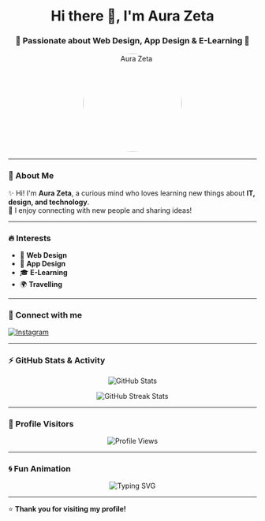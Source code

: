 <!-- Profile Header -->
<h1 align="center">Hi there 👋, I'm Aura Zeta</h1>
<h3 align="center">🌟 Passionate about Web Design, App Design & E-Learning 🌟</h3>

<!-- Profile Photo -->
<p align="center">
  <img src="zeta.png" alt="Aura Zeta" width="200" style="border-radius:50%;"/>
</p>

---

### 💫 About Me
✨ Hi! I'm **Aura Zeta**, a curious mind who loves learning new things about **IT, design, and technology**.  
🤝 I enjoy connecting with new people and sharing ideas!  

---

### 🔥 Interests
- 🎨 **Web Design**
- 📱 **App Design**
- 🎓 **E-Learning**
- 🌍 **Travelling**

---

### 📲 Connect with me
<p>
  <a href="https://instagram.com/au.razta" target="_blank">
    <img src="https://img.shields.io/badge/Instagram-%23E4405F.svg?logo=Instagram&logoColor=white" alt="Instagram"/>
  </a>
</p>

---

### ⚡ GitHub Stats & Activity
<p align="center">
  <img src="https://github-readme-stats.vercel.app/api?username=ZET40&show_icons=true&theme=radical" alt="GitHub Stats" />
</p>

<p align="center">
  <img src="https://github-readme-streak-stats.herokuapp.com/?user=ZET40&theme=radical" alt="GitHub Streak Stats" />
</p>

---

### 👀 Profile Visitors
<p align="center">
  <img src="https://komarev.com/ghpvc/?username=ZET40&color=blueviolet&style=flat-square" alt="Profile Views" />
</p>

---

### 🌀 Fun Animation
<p align="center">
  <img src="https://readme-typing-svg.herokuapp.com?font=Lobster&size=28&duration=3000&pause=1000&color=F700F7&center=true&vCenter=true&width=500&lines=Hi+I'm+Aura+Zeta;Web+Designer+%26+App+Designer;Lifelong+Learner;Open+to+Collaboration" alt="Typing SVG" />
</p>

---

⭐ **Thank you for visiting my profile!**  
